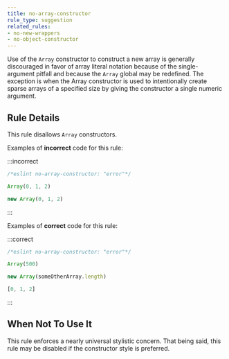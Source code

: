 ```yaml
---
title: no-array-constructor
rule_type: suggestion
related_rules:
- no-new-wrappers
- no-object-constructor
---
```


Use of the `Array` constructor to construct a new array is generally
discouraged in favor of array literal notation because of the single-argument
pitfall and because the `Array` global may be redefined. The exception is when
the Array constructor is used to intentionally create sparse arrays of a
specified size by giving the constructor a single numeric argument.

## Rule Details

This rule disallows `Array` constructors.

Examples of **incorrect** code for this rule:

:::incorrect

```js
/*eslint no-array-constructor: "error"*/

Array(0, 1, 2)

new Array(0, 1, 2)
```

:::

Examples of **correct** code for this rule:

:::correct

```js
/*eslint no-array-constructor: "error"*/

Array(500)

new Array(someOtherArray.length)

[0, 1, 2]
```

:::

## When Not To Use It

This rule enforces a nearly universal stylistic concern. That being said, this
rule may be disabled if the constructor style is preferred.

